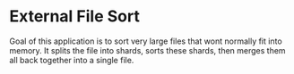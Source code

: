 # External File Sort

Goal of this application is to sort very large files that wont normally fit into memory. 
It splits the file into shards, sorts these shards, then merges them all back together into a single file.
